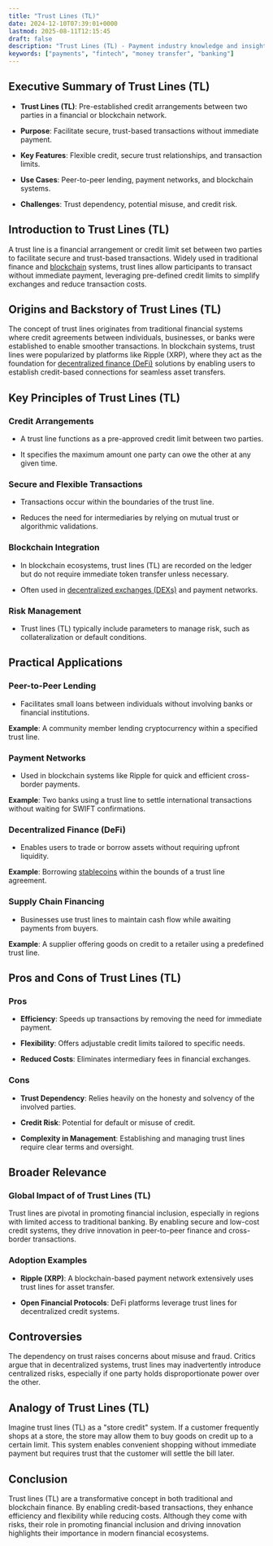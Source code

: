 ```yaml
---
title: "Trust Lines (TL)"
date: 2024-12-10T07:39:01+0000
lastmod: 2025-08-11T12:15:45
draft: false
description: "Trust Lines (TL) - Payment industry knowledge and insights"
keywords: ["payments", "fintech", "money transfer", "banking"]
---
```


## Executive Summary of Trust Lines (TL)

- **Trust Lines (TL)**: Pre-established credit arrangements between two parties in a financial or blockchain network.

- **Purpose**: Facilitate secure, trust-based transactions without immediate payment.

- **Key Features**: Flexible credit, secure trust relationships, and transaction limits.

- **Use Cases**: Peer-to-peer lending, payment networks, and blockchain systems.

- **Challenges**: Trust dependency, potential misuse, and credit risk.

## Introduction to Trust Lines (TL)

A trust line is a financial arrangement or credit limit set between two parties to facilitate secure and trust-based transactions. Widely used in traditional finance and [blockchain](https://faisalkhanllc.xyz/resources/payments-wiki/b/blockchain/) systems, trust lines allow participants to transact without immediate payment, leveraging pre-defined credit limits to simplify exchanges and reduce transaction costs.

## Origins and Backstory of Trust Lines (TL)

The concept of trust lines originates from traditional financial systems where credit agreements between individuals, businesses, or banks were established to enable smoother transactions. In blockchain systems, trust lines were popularized by platforms like Ripple (XRP), where they act as the foundation for [decentralized finance (DeFi)](https://faisalkhanllc.xyz/resources/payments-wiki/d/decentralized-finance-defi/) solutions by enabling users to establish credit-based connections for seamless asset transfers.

## Key Principles of Trust Lines (TL)

### Credit Arrangements

- A trust line functions as a pre-approved credit limit between two parties.

- It specifies the maximum amount one party can owe the other at any given time.

### Secure and Flexible Transactions

- Transactions occur within the boundaries of the trust line.

- Reduces the need for intermediaries by relying on mutual trust or algorithmic validations.

### Blockchain Integration

- In blockchain ecosystems, trust lines (TL) are recorded on the ledger but do not require immediate token transfer unless necessary.

- Often used in [decentralized exchanges (DEXs)](https://faisalkhanllc.xyz/resources/payments-wiki/d/decentralized-exchange-dex/) and payment networks.

### Risk Management

- Trust lines (TL) typically include parameters to manage risk, such as collateralization or default conditions.

## Practical Applications

### Peer-to-Peer Lending

- Facilitates small loans between individuals without involving banks or financial institutions.

**Example**: A community member lending cryptocurrency within a specified trust line.

### Payment Networks

- Used in blockchain systems like Ripple for quick and efficient cross-border payments.

**Example**: Two banks using a trust line to settle international transactions without waiting for SWIFT confirmations.

### Decentralized Finance (DeFi)

- Enables users to trade or borrow assets without requiring upfront liquidity.

**Example**: Borrowing [stablecoins](https://faisalkhanllc.xyz/resources/payments-wiki/s/what-is-a-stablecoin/) within the bounds of a trust line agreement.

### Supply Chain Financing

- Businesses use trust lines to maintain cash flow while awaiting payments from buyers.

**Example**: A supplier offering goods on credit to a retailer using a predefined trust line.

## Pros and Cons of Trust Lines (TL)

### Pros

- **Efficiency**: Speeds up transactions by removing the need for immediate payment.

- **Flexibility**: Offers adjustable credit limits tailored to specific needs.

- **Reduced Costs**: Eliminates intermediary fees in financial exchanges.

### Cons

- **Trust Dependency**: Relies heavily on the honesty and solvency of the involved parties.

- **Credit Risk**: Potential for default or misuse of credit.

- **Complexity in Management**: Establishing and managing trust lines require clear terms and oversight.

## Broader Relevance

### Global Impact of of Trust Lines (TL)

Trust lines are pivotal in promoting financial inclusion, especially in regions with limited access to traditional banking. By enabling secure and low-cost credit systems, they drive innovation in peer-to-peer finance and cross-border transactions.

### Adoption Examples

- **Ripple (XRP)**: A blockchain-based payment network extensively uses trust lines for asset transfer.

- **Open Financial Protocols**: DeFi platforms leverage trust lines for decentralized credit systems.

## Controversies

The dependency on trust raises concerns about misuse and fraud. Critics argue that in decentralized systems, trust lines may inadvertently introduce centralized risks, especially if one party holds disproportionate power over the other.

## Analogy of Trust Lines (TL)

Imagine trust lines (TL) as a "store credit" system. If a customer frequently shops at a store, the store may allow them to buy goods on credit up to a certain limit. This system enables convenient shopping without immediate payment but requires trust that the customer will settle the bill later.

## Conclusion

Trust lines (TL) are a transformative concept in both traditional and blockchain finance. By enabling credit-based transactions, they enhance efficiency and flexibility while reducing costs. Although they come with risks, their role in promoting financial inclusion and driving innovation highlights their importance in modern financial ecosystems.